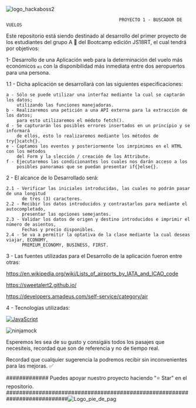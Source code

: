 

![logo_hackaboss2](https://user-images.githubusercontent.com/123706095/227735623-957196ef-8356-4202-be54-fe6b3acd573c.png)






                                               PROYECTO 1 - BUSCADOR DE VUELOS 





Este repositorio está siendo destinado al desarrollo del primer proyecto de los
estudiantes del grupo A 📝 del Bootcamp edición JS18RT, el cual tendrá por
objetivos:

1- Desarrollo de una Aplicación web para la determinación del vuelo más económicos 💶 
con la disponibilidad más inmediata entre dos aeropuertos para una persona.

  1.1 - Dicha aplicación se desarrollará con las siguientes especificaciones:
  
    a - Sólo se puede utilizar una interfaz mediante la cual se captarán los datos;
        utilizando las funciones manejadoras.
    b - Realizaremos una petición a una API externa para la extracción de los datos;
        para esto utilizaremos el médoto fetch().
    d - Se capturarán los posibles errores insertados en un principio y se informará
	    de ellos, esto lo realizaremos mediante los métodos de try{}catch{}.
    e - Captamos los eventos y posteriormente los imrpimimos en el HTML con los métodos
    	del Form y la slección / creación de los Attribute.
	f - Ejecutaremos las condicionantes los cuales nos darán acceso a los
	    posibles panoramas que se puedan presentar if{}else{}.

2 - El alcance de lo Desarrollado será:

	2.1 - Verificar las iniciales introducidas, las cuales no podrán pasar de una longitud
	      de tres (3) caracteres.
	2.2 - Recibir los datos introducidos y contrastarlos para mediante el autocompletado,
	      presentar las opciones semejantes.
	2.3 - Validar los datos de origen y destino introducidos e imprimir el número de asientos,
	      Fechas y precio disponibles.
	2.4 - Se va a permitir la optativa de la clase mediante la cual deseas viajar, ECONOMY,
	      PREMIUM_ECONOMY, BUSINESS, FIRST.
	 


3 - Las fuentes utilizadas para el Desarrollo de la aplicación fueron entre otras:

https://en.wikipedia.org/wiki/Lists_of_airports_by_IATA_and_ICAO_code

https://sweetalert2.github.io/

https://developers.amadeus.com/self-service/category/air



4 - Tecnologías utilizadas:




[![JavaScript](https://img.shields.io/badge/JavaScript-F7DF1E?style=for-the-badge&logo=javascript&logoColor=white&labelColor=101010)]()

![ninjamock](https://user-images.githubusercontent.com/123706095/228195824-90dec791-607f-487e-a381-f37962f5bced.png)
	
	















Esperemos les sea de su gusto y consigáis todos los pasajes que necesiteis, recordad que son de referencia y no de tiempo real.

Recordad que cualquier sugerencia la podremos recibir sin inconvenientes para las mejoras. ✅





############# Puedes apoyar nuestro proyecto haciendo "⭐️ Star" en el repositorio.
###########################################################################![Logo_pie_de_pag](https://user-images.githubusercontent.com/123706095/227745452-770ecd39-babe-4f27-9ced-d3e0a0f8c210.png)









